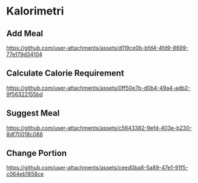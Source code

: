 # Kalorimetri

## Add Meal


https://github.com/user-attachments/assets/d119ce0b-bfd4-4fd9-8699-77e179d34104

## Calculate Calorie Requirement


https://github.com/user-attachments/assets/0ff50e7b-d0b4-49a4-adb2-9f56322155bd

## Suggest Meal


https://github.com/user-attachments/assets/c5643382-9efd-403e-b230-8df70018c088

## Change Portion


https://github.com/user-attachments/assets/ceed0ba8-5a89-47e1-91f5-c064eb1858ce

